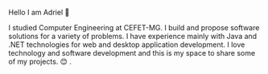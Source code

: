  Hello I am Adriel 👋


I studied Computer Engineering at CEFET-MG. I build and propose software solutions for a variety of problems. I have experience mainly with Java and .NET technologies for web and desktop application development. I love technology and software development and this is my space to share some of my projects.
:blush: .
